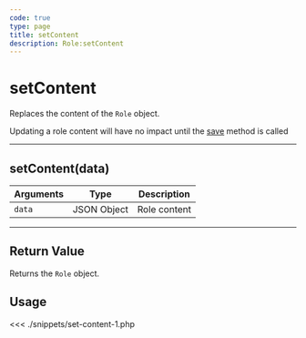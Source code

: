 ```yaml
---
code: true
type: page
title: setContent
description: Role:setContent
---
```


# setContent

Replaces the content of the `Role` object.

<div class="alert alert-info">
Updating a role content will have no impact until the <a href="/sdk/php/3/core-classes/role/save/">save</a> method is called
</div>

---

## setContent(data)

| Arguments | Type        | Description  |
| --------- | ----------- | ------------ |
| `data`    | JSON Object | Role content |

---

## Return Value

Returns the `Role` object.

## Usage

<<< ./snippets/set-content-1.php
